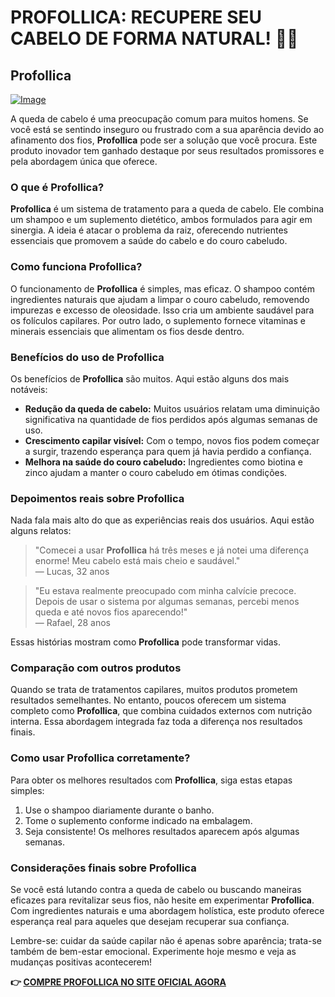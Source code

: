 # PROFOLLICA: RECUPERE SEU CABELO DE FORMA NATURAL! 🌱✨

## Profollica

[![Image](https://www2.sellhealth.com/2/profollica_012_140x250.jpg)](https://gchaffi.com/nP5EOccP)

A queda de cabelo é uma preocupação comum para muitos homens. Se você está se sentindo inseguro ou frustrado com a sua aparência devido ao afinamento dos fios, **Profollica** pode ser a solução que você procura. Este produto inovador tem ganhado destaque por seus resultados promissores e pela abordagem única que oferece.

### O que é Profollica?

**Profollica** é um sistema de tratamento para a queda de cabelo. Ele combina um shampoo e um suplemento dietético, ambos formulados para agir em sinergia. A ideia é atacar o problema da raiz, oferecendo nutrientes essenciais que promovem a saúde do cabelo e do couro cabeludo.

### Como funciona Profollica?

O funcionamento de **Profollica** é simples, mas eficaz. O shampoo contém ingredientes naturais que ajudam a limpar o couro cabeludo, removendo impurezas e excesso de oleosidade. Isso cria um ambiente saudável para os folículos capilares. Por outro lado, o suplemento fornece vitaminas e minerais essenciais que alimentam os fios desde dentro.

### Benefícios do uso de Profollica

Os benefícios de **Profollica** são muitos. Aqui estão alguns dos mais notáveis:

- **Redução da queda de cabelo:** Muitos usuários relatam uma diminuição significativa na quantidade de fios perdidos após algumas semanas de uso.
- **Crescimento capilar visível:** Com o tempo, novos fios podem começar a surgir, trazendo esperança para quem já havia perdido a confiança.
- **Melhora na saúde do couro cabeludo:** Ingredientes como biotina e zinco ajudam a manter o couro cabeludo em ótimas condições.

### Depoimentos reais sobre Profollica

Nada fala mais alto do que as experiências reais dos usuários. Aqui estão alguns relatos:

> "Comecei a usar **Profollica** há três meses e já notei uma diferença enorme! Meu cabelo está mais cheio e saudável."  
> — Lucas, 32 anos

> "Eu estava realmente preocupado com minha calvície precoce. Depois de usar o sistema por algumas semanas, percebi menos queda e até novos fios aparecendo!"  
> — Rafael, 28 anos

Essas histórias mostram como **Profollica** pode transformar vidas.

### Comparação com outros produtos

Quando se trata de tratamentos capilares, muitos produtos prometem resultados semelhantes. No entanto, poucos oferecem um sistema completo como **Profollica**, que combina cuidados externos com nutrição interna. Essa abordagem integrada faz toda a diferença nos resultados finais.

### Como usar Profollica corretamente?

Para obter os melhores resultados com **Profollica**, siga estas etapas simples:

1. Use o shampoo diariamente durante o banho.
2. Tome o suplemento conforme indicado na embalagem.
3. Seja consistente! Os melhores resultados aparecem após algumas semanas.

### Considerações finais sobre Profollica

Se você está lutando contra a queda de cabelo ou buscando maneiras eficazes para revitalizar seus fios, não hesite em experimentar **Profollica**. Com ingredientes naturais e uma abordagem holística, este produto oferece esperança real para aqueles que desejam recuperar sua confiança.

Lembre-se: cuidar da saúde capilar não é apenas sobre aparência; trata-se também de bem-estar emocional. Experimente hoje mesmo e veja as mudanças positivas acontecerem!



**👉 [COMPRE PROFOLLICA NO SITE OFICIAL AGORA](https://gchaffi.com/nP5EOccP)**